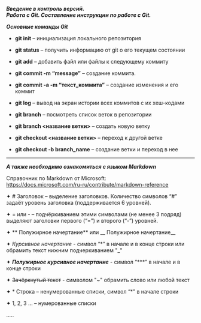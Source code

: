 *__Введение в контроль версий.  
Работа с Git. Составление инструкции по работе с Git.__*

*__Основные команды Git__*

* __git init__ – инициализация локального репозитория  

* __git status__ – получить информацию от git о его текущем состоянии  

* __git add__ – добавить файл или файлы к следующему коммиту  

* __git commit -m “message”__ – создание коммита.  

* __git commit -a -m “текст_коммита”__  –  создание изменения и его коммит  

* __git log__ – вывод на экран истории всех коммитов с их хеш-кодами  

* __git branch__ – посмотреть список веток в репозитории  

* __git branch <название ветки>__ – создать новую ветку  

* __git checkout <название ветки>__ – переход к другой ветке  

* __git checkout -b branch_name__  –  создание ветки и переход  в нее  


---  

___А также необходимо ознакомиться с языком Markdown___

Справочник по Markdown от Microsoft:  
https://docs.microsoft.com/ru-ru/contribute/markdown-reference

✦	# Заголовок – выделение заголовков. Количество символов “#” задаёт уровень заголовка  (поддерживается 6 уровней).  

✦	= или - – подчёркиванием этими символами (не менее 3 подряд) выделяют заголовки  первого (“=”) и второго (“-”) уровней.  

✦	** Полужирное начертание** или __ Полужирное начертание__  

✦	*Курсивное начертание* - символ “*” в начале и в конце строки или обрамить текст нижним подчеркиванием "_"

✦	***Полужирное курсивное начертание*** - символ “***” в начале и в конце строки  

✦	~~Зачёркнутый текст~~  - символом "~" обрамить слово или любой текст

✦	* Строка – ненумерованные списки, символ “*” в начале строки  

✦	1, 2, 3 … – нумерованные списки  

.....
